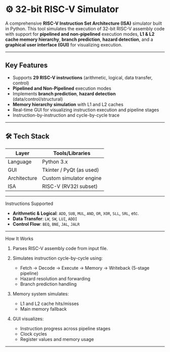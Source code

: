 # ⚙️ 32-bit RISC-V Simulator

A comprehensive **RISC-V Instruction Set Architecture (ISA)** simulator built in Python. This tool simulates the execution of 32-bit RISC-V assembly code with support for **pipelined and non-pipelined** execution modes, **L1 & L2 cache memory hierarchy**, **branch prediction**, **hazard detection**, and a **graphical user interface (GUI)** for visualizing execution.

---

##  Key Features

- Supports **29 RISC-V instructions** (arithmetic, logical, data transfer, control)
- **Pipelined and Non-Pipelined** execution modes
- Implements **branch prediction**, **hazard detection** (data/control/structural)
- **Memory hierarchy simulation** with L1 and L2 caches
-  Real-time GUI for visualizing instruction execution and pipeline stages
- Instruction-by-instruction and cycle-by-cycle trace

---

## 🛠️ Tech Stack

| Layer         | Tools/Libraries             |
|---------------|-----------------------------|
| Language       | Python 3.x                 |
| GUI            | Tkinter / PyQt (as used)   |
| Architecture   | Custom simulator engine    |
| ISA            | RISC-V (RV32I subset)      |

---

 Instructions Supported

- **Arithmetic & Logical**: `ADD`, `SUB`, `MUL`, `AND`, `OR`, `XOR`, `SLL`, `SRL`, etc.
- **Data Transfer**: `LW`, `SW`, `LUI`, `ADDI`
- **Control Flow**: `BEQ`, `BNE`, `JAL`, `JALR`

---

 How It Works

1. Parses RISC-V assembly code from input file.
2. Simulates instruction cycle-by-cycle using:
   - Fetch → Decode → Execute → Memory → Writeback (5-stage pipeline)
   - Hazard resolution and forwarding
   - Branch prediction handling
3. Memory system simulates:
   - L1 and L2 cache hits/misses
   - Main memory fallback

4. GUI visualizes:
   - Instruction progress across pipeline stages
   - Clock cycles
   - Register values and memory usage

---



